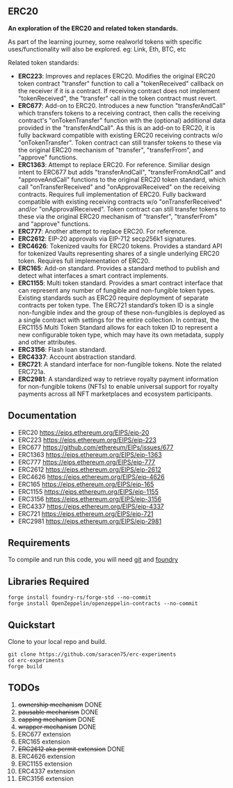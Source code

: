 ## ERC20

**An exploration of the ERC20 and related token standards.**

As part of the learning journey, some realworld tokens with specific uses/functionality will also be explored.
eg: Link, Eth, BTC, etc

Related token standards:

-   **ERC223**: Improves and replaces ERC20. Modifies the original ERC20 token contract "transfer" function to call a
                "tokenReceived" callback on the receiver if it is a contract. If receiving contract does not implement
                "tokenReceived", the "transfer" call in the token contract must revert.
-   **ERC677**: Add-on to ERC20. Introduces a new function "transferAndCall" which transfers tokens to a receiving contract,
                then calls the receiving contract's "onTokenTransfer" function with the (optional) additional data provided
                in the "transferAndCall".
                As this is an add-on to ERC20, it is fully backward compatible with existing ERC20 receiving contracts w/o
                "onTokenTransfer". Token contract can still transfer tokens to these via the original ERC20 mechanism of
                "transfer", "transferFrom", and "approve" functions.
-   **ERC1363**: Attempt to replace ERC20. For reference.
                 Similiar design intent to ERC677 but adds "transferAndCall", "transferFromAndCall" and "approveAndCall"
                 functions to the original ERC20 token standard, which call "onTransferReceived" and "onApprovalReceived"
                 on the receiving contracts.
                 Requires full implementation of ERC20.
                 Fully backward compatible with existing receiving contracts w/o "onTransferReceived" and/or
                 "onApprovalReceived". Token contract can still transfer tokens to these via the original ERC20 mechanism
                 of "transfer", "transferFrom" and "approve" functions.
-   **ERC777**: Another attempt to replace ERC20. For reference.
-   **ERC2612**: EIP-20 approvals via EIP-712 secp256k1 signatures.
-   **ERC4626**: Tokenized vaults for ERC20 tokens.
                 Provides a standard API for tokenized Vaults representing shares of a single underlying
                 ERC20 token. Requires full implementation of ERC20.
-   **ERC165**: Add-on standard. Provides a standard method to publish and detect what interfaces a smart contract implements.
-   **ERC1155**: Multi token standard. Provides a smart contract interface that can represent any number of fungible and
                 non-fungible token types.
                 Existing standards such as ERC20 require deployment of separate contracts per token type. The ERC721
                 standard’s token ID is a single non-fungible index and the group of these non-fungibles is deployed as a
                 single contract with settings for the entire collection.
                 In contrast, the ERC1155 Multi Token Standard allows for each token ID to represent a new configurable
                 token type, which may have its own metadata, supply and other attributes.
-   **ERC3156**: Flash loan standard.
-   **ERC4337**: Account abstraction standard.
-   **ERC721**: A standard interface for non-fungible tokens. Note the related ERC721a.
-   **ERC2981**: A standardized way to retrieve royalty payment information for non-fungible tokens (NFTs) to enable universal
                 support for royalty payments across all NFT marketplaces and ecosystem participants.

## Documentation

-   ERC20   https://eips.ethereum.org/EIPS/eip-20
-   ERC223  https://eips.ethereum.org/EIPS/eip-223
-   ERC677  https://github.com/ethereum/EIPs/issues/677
-   ERC1363 https://eips.ethereum.org/EIPS/eip-1363
-   ERC777  https://eips.ethereum.org/EIPS/eip-777
-   ERC2612 https://eips.ethereum.org/EIPS/eip-2612
-   ERC4626 https://eips.ethereum.org/EIPS/eip-4626
-   ERC165  https://eips.ethereum.org/EIPS/eip-165
-   ERC1155 https://eips.ethereum.org/EIPS/eip-1155
-   ERC3156 https://eips.ethereum.org/EIPS/eip-3156
-   ERC4337 https://eips.ethereum.org/EIPS/eip-4337
-   ERC721  https://eips.ethereum.org/EIPS/eip-721
-   ERC2981 https://eips.ethereum.org/EIPS/eip-2981

## Requirements

To compile and run this code, you will need
[git](https://git-scm.com/book/en/v2/Getting-Started-Installing-Git) and
[foundry](https://getfoundry.sh/)


## Libraries Required

```
forge install foundry-rs/forge-std --no-commit
forge install OpenZeppelin/openzeppelin-contracts --no-commit

```

## Quickstart

Clone to your local repo and build.
```
git clone https://github.com/saracen75/erc-experiments
cd erc-experiments
forge build
```

## TODOs
1. ~~ownership mechanism~~ DONE
2. ~~pausable mechanism~~ DONE
3. ~~capping mechanism~~ DONE
4. ~~wrapper mechanism~~ DONE
5. ERC677 extension
6. ERC165 extension
7. ~~ERC2612 aka permit extension~~ DONE
8. ERC4626 extension
9. ERC1155 extension
10. ERC4337 extension
11. ERC3156 extension